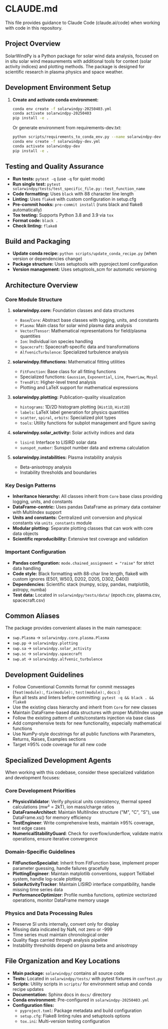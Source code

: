 # CLAUDE.md

This file provides guidance to Claude Code (claude.ai/code) when working with code in this repository.

## Project Overview

SolarWindPy is a Python package for solar wind data analysis, focused on in situ solar wind measurements with additional tools for context (solar activity indices) and plotting methods. The package is designed for scientific research in plasma physics and space weather.

## Development Environment Setup

1. **Create and activate conda environment:**
   ```bash
   conda env create -f solarwindpy-20250403.yml
   conda activate solarwindpy-20250403
   pip install -e .
   ```

   Or generate environment from requirements-dev.txt:
   ```bash
   python scripts/requirements_to_conda_env.py --name solarwindpy-dev
   conda env create -f solarwindpy-dev.yml
   conda activate solarwindpy-dev
   pip install -e .
   ```

## Testing and Quality Assurance

- **Run tests:** `pytest -q` (use `-q` for quiet mode)
- **Run single test:** `pytest solarwindpy/tests/test_specific_file.py::test_function_name`
- **Code formatting:** Uses `black` with 88 character line length
- **Linting:** Uses `flake8` with custom configuration in setup.cfg
- **Pre-commit hooks:** `pre-commit install` (runs black and flake8 automatically)  
- **Tox testing:** Supports Python 3.8 and 3.9 via `tox`
- **Format code:** `black .`
- **Check linting:** `flake8`

## Build and Packaging

- **Update conda recipe:** `python scripts/update_conda_recipe.py` (when version or dependencies change)
- **Package structure:** Uses setuptools with pyproject.toml configuration
- **Version management:** Uses setuptools_scm for automatic versioning

## Architecture Overview

### Core Module Structure

1. **solarwindpy.core:** Foundation classes and data structures
   - `Base`/`Core`: Abstract base classes with logging, units, and constants
   - `Plasma`: Main class for solar wind plasma data analysis
   - `Vector`/`Tensor`: Mathematical representations for field/plasma quantities
   - `Ion`: Individual ion species handling
   - `Spacecraft`: Spacecraft-specific data and transformations
   - `AlfvenicTurbulence`: Specialized turbulence analysis

2. **solarwindpy.fitfunctions:** Mathematical fitting utilities
   - `FitFunction`: Base class for all fitting functions
   - Specialized functions: `Gaussian`, `Exponential`, `Line`, `PowerLaw`, `Moyal`
   - `TrendFit`: Higher-level trend analysis
   - Plotting and LaTeX support for mathematical expressions

3. **solarwindpy.plotting:** Publication-quality visualization
   - `histograms`: 1D/2D histogram plotting (`Hist1D`, `Hist2D`)
   - `labels`: LaTeX label generation for physics quantities
   - `scatter`, `spiral`, `orbits`: Specialized plot types
   - `tools`: Utility functions for subplot management and figure saving

4. **solarwindpy.solar_activity:** Solar activity indices and data
   - `lisird`: Interface to LISIRD solar data
   - `sunspot_number`: Sunspot number data and extrema calculation

5. **solarwindpy.instabilities:** Plasma instability analysis
   - Beta-anisotropy analysis
   - Instability thresholds and boundaries

### Key Design Patterns

- **Inheritance hierarchy:** All classes inherit from `Core` base class providing logging, units, and constants
- **DataFrame-centric:** Uses pandas DataFrame as primary data container with MultiIndex support
- **Units and constants:** Centralized unit conversion and physical constants via `units_constants` module
- **Modular plotting:** Separate plotting classes that can work with core data objects
- **Scientific reproducibility:** Extensive test coverage and validation

### Important Configuration

- **Pandas configuration:** `mode.chained_assignment = "raise"` for strict data handling
- **Code style:** Black formatting with 88-char line length, flake8 with custom ignores (E501, W503, D202, D205, D302, D400)
- **Dependencies:** Scientific stack (numpy, scipy, pandas, matplotlib, astropy, numba)
- **Test data:** Located in `solarwindpy/tests/data/` (epoch.csv, plasma.csv, spacecraft.csv)

## Common Aliases

The package provides convenient aliases in the main namespace:
- `swp.Plasma` → `solarwindpy.core.plasma.Plasma`
- `swp.pp` → `solarwindpy.plotting`
- `swp.sa` → `solarwindpy.solar_activity`
- `swp.sc` → `solarwindpy.spacecraft`
- `swp.at` → `solarwindpy.alfvenic_turbulence`

## Development Guidelines

- Follow Conventional Commits format for commit messages (`feat(module):`, `fix(module):`, `test(module):`, `docs:`)
- Run all tests and linters before committing: `pytest -q && black . && flake8`
- Use the existing class hierarchy and inherit from `Core` for new classes
- Maintain DataFrame-based data structures with proper MultiIndex usage
- Follow the existing pattern of units/constants injection via base class
- Add comprehensive tests for new functionality, especially mathematical functions
- Use NumPy-style docstrings for all public functions with Parameters, Returns, Raises, Examples sections
- Target ≥95% code coverage for all new code

## Specialized Development Agents

When working with this codebase, consider these specialized validation and development focuses:

### Core Development Priorities
- **PhysicsValidator**: Verify physical units consistency, thermal speed calculations (mw² = 2kT), ion mass/charge ratios
- **DataFrameArchitect**: Maintain MultiIndex structure ("M", "C", "S"), use DataFrame.xs() for memory efficiency
- **TestEngineer**: Write comprehensive tests, maintain ≥95% coverage, test edge cases
- **NumericalStabilityGuard**: Check for overflow/underflow, validate matrix operations, ensure iterative convergence

### Domain-Specific Guidelines
- **FitFunctionSpecialist**: Inherit from FitFunction base, implement proper parameter guessing, handle failures gracefully
- **PlottingEngineer**: Maintain matplotlib conventions, support TeXlabel system, handle log-scale plotting
- **SolarActivityTracker**: Maintain LISIRD interface compatibility, handle missing time series data
- **PerformanceOptimizer**: Profile numba functions, optimize vectorized operations, monitor DataFrame memory usage

### Physics and Data Processing Rules
- Preserve SI units internally, convert only for display
- Missing data indicated by NaN, not zero or -999
- Time series must maintain chronological order
- Quality flags carried through analysis pipeline
- Instability thresholds depend on plasma beta and anisotropy

## File Organization and Key Locations

- **Main package:** `solarwindpy/` contains all source code
- **Tests:** Located in `solarwindpy/tests/` with pytest fixtures in `conftest.py`
- **Scripts:** Utility scripts in `scripts/` for environment setup and conda recipe updates
- **Documentation:** Sphinx docs in `docs/` directory
- **Conda environment:** Pre-configured in `solarwindpy-20250403.yml`
- **Configuration files:**
  - `pyproject.toml`: Package metadata and build configuration
  - `setup.cfg`: Flake8 linting rules and setuptools options
  - `tox.ini`: Multi-version testing configuration